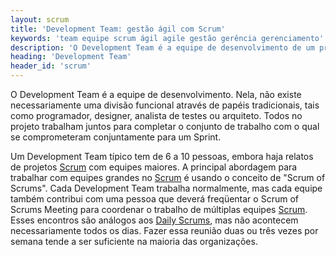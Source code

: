```yaml
---
layout: scrum
title: 'Development Team: gestão ágil com Scrum'
keywords: 'team equipe scrum ágil agile gestão gerência gerenciamento'
description: 'O Development Team é a equipe de desenvolvimento de um projeto Scrum.'
heading: 'Development Team'
header_id: 'scrum'
---
```

O Development Team é a equipe de desenvolvimento. Nela, não existe necessariamente uma divisão funcional através de papéis tradicionais, tais como programador, designer, analista de testes ou arquiteto. Todos no projeto trabalham juntos para completar o conjunto de trabalho com o qual se comprometeram conjuntamente para um Sprint.

Um Development Team típico tem de 6 a 10 pessoas, embora haja relatos de projetos [Scrum][] com equipes maiores. A principal abordagem para trabalhar com equipes grandes no [Scrum][] é usando o conceito de "Scrum of Scrums". Cada Development Team trabalha normalmente, mas cada equipe também contribui com uma pessoa que deverá freqüentar o Scrum of Scrums Meeting para coordenar o trabalho de múltiplas equipes [Scrum][]. Esses encontros são análogos aos [Daily Scrums][ds], mas não acontecem necessariamente todos os dias. Fazer essa reunião duas ou três vezes por semana tende a ser suficiente na maioria das organizações.

[Scrum]:		/scrum
[ds]:			/scrum/daily_scrum

